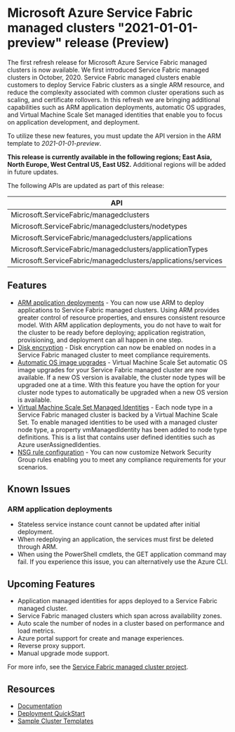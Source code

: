 # Microsoft Azure Service Fabric managed clusters "2021-01-01-preview" release (Preview)

The first refresh release for Microsoft Azure Service Fabric managed clusters is now available. We first introduced Service Fabric managed clusters in October, 2020. Service Fabric managed clusters enable customers to deploy Service Fabric clusters as a single ARM resource, and reduce the complexity associated with common cluster operations such as scaling, and certificate rollovers. In this refresh we are bringing additional capabilities such as ARM application deployments, automatic OS upgrades, and Virtual Machine Scale Set managed identities that enable you to focus on application development, and deployment.

To utilize these new features, you must update the API version in the ARM template to *2021-01-01-preview*.

**This release is currently available in the following regions; East Asia, North Europe, West Central US, East US2.** Additional regions will be added in future updates.  

The following APIs are updated as part of this release:

| API |
|---------|
| Microsoft.ServiceFabric/managedclusters |
| Microsoft.ServiceFabric/managedclusters/nodetypes |
| Microsoft.ServiceFabric/managedclusters/applications |
| Microsoft.ServiceFabric/managedclusters/applicationTypes |
| Microsoft.ServiceFabric/managedclusters/applications/services |

## Features

* [ARM application deployments](https://docs.microsoft.com/azure/service-fabric/how-to-managed-cluster-app-deployment-template) - You can now use ARM to deploy applications to Service Fabric managed clusters. Using ARM provides greater control of resource properties, and ensures consistent resource model. With ARM application deployments, you do not have to wait for the cluster to be ready before deploying; application registration, provisioning, and deployment can all happen in one step.
* [Disk encryption](https://docs.microsoft.com/azure/service-fabric/how-to-enable-managed-cluster-disk-encryption?tabs=azure-powershell) - Disk encryption can now be enabled on nodes in a Service Fabric managed cluster to meet compliance requirements.
* [Automatic OS image upgrades](https://docs.microsoft.com/azure/service-fabric/how-to-managed-cluster-configuration#enable-automatic-os-image-upgrades) - Virtual Machine Scale Set automatic OS image upgrades for your Service Fabric managed cluster are now available. If a new OS version is available, the cluster node types will be upgraded one at a time. With this feature you have the option for your cluster node types to automatically be upgraded when a new OS version is available.
* [Virtual Machine Scale Set Managed Identities](https://docs.microsoft.com/azure/service-fabric/how-to-managed-identity-managed-cluster-virtual-machine-scale-sets) - Each node type in a Service Fabric managed cluster is backed by a Virtual Machine Scale Set. To enable managed identities to be used with a managed cluster node type, a property vmManagedIdentity has been added to node type definitions. This is a list that contains user defined identities such as Azure userAssignedIdenties.  
* [NSG rule configuration](https://docs.microsoft.com/en-us/azure/service-fabric/how-to-managed-cluster-configuration#networking-configurations) - You can now customize Network Security Group rules enabling you to meet any compliance requirements for your scenarios.

## Known Issues

### ARM application deployments

* Stateless service instance count cannot be updated after initial deployment.
* When redeploying an application, the services must first be deleted through ARM.
* When using the PowerShell cmdlets, the GET application command may fail. If you experience this issue, you can alternatively use the Azure CLI. 

## Upcoming Features

* Application managed identities for apps deployed to a Service Fabric managed cluster.
* Service Fabric managed clusters which span across availability zones.
* Auto scale the number of nodes in a cluster based on performance and load metrics.
* Azure portal support for create and manage experiences.
* Reverse proxy support.
* Manual upgrade mode support.

For more info, see the [Service Fabric managed cluster project](https://github.com/microsoft/service-fabric/projects/17).

## Resources

* [Documentation](https://docs.microsoft.com/azure/service-fabric/overview-managed-cluster)
* [Deployment QuickStart](https://portal.azure.com/#create/Microsoft.Template/uri/https%3A%2F%2Fraw.githubusercontent.com%2FAzure-Samples%2Fservice-fabric-cluster-templates%2Fmaster%2FSF-Managed-Standard-SKU-1-NT%2Fazuredeploy.json) 
* [Sample Cluster Templates](https://github.com/Azure-Samples/service-fabric-cluster-templates) 